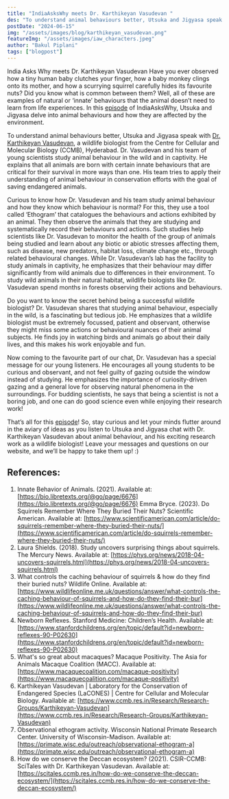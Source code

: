 ```yaml
---
title: "IndiaAsksWhy meets Dr. Karthikeyan Vasudevan "
des: "To understand animal behaviours better, Utsuka and Jigyasa speak with Dr. Karthikeyan Vasudevan, a wildlife biologist from the Centre for Cellular and Molecular Biology (CCMB), Hyderabad. Dr. Vasudevan and his team of young scientists study animal behaviour in the wild and in captivity. He explains that all animals are born with certain innate behaviours that are critical for their survival in more ways than one. His team tries to apply their understanding of animal behaviour in conservation efforts with the goal of saving endangered animals."
postDate: "2024-06-15"
img: "/assets/images/blog/karthikeyan_vasudevan.png"
featureImg: "/assets/images/iaw_characters.jpeg"
author: "Bakul Piplani"
tags: ["blogpost"]
---
```

India Asks Why meets Dr. Karthikeyan Vasudevan
Have you ever observed how a tiny human baby clutches your finger, how a baby monkey clings onto its mother, and how a scurrying squirrel carefully hides its favourite nuts? Did you know what is common between them? Well, all of these are examples of natural or ‘innate’ behaviours that the animal doesn’t need to learn from life experiences. In this [episode](https://www.indiaaskswhy.org/episode/2022-09-15-why-do-some-squrriels-bury-nuts/) of IndiaAsksWhy, Utsuka and Jigyasa delve into animal behaviours and how they are affected by the environment.

To understand animal behaviours better, Utsuka and Jigyasa speak with [Dr. Karthikeyan Vasudevan](https://www.ccmb.res.in/Research/Research-Groups/Karthikeyan-Vasudevan), a wildlife biologist from the Centre for Cellular and Molecular Biology (CCMB), Hyderabad. Dr. Vasudevan and his team of young scientists study animal behaviour in the wild and in captivity. He explains that all animals are born with certain innate behaviours that are critical for their survival in more ways than one. His team tries to apply their understanding of animal behaviour in conservation efforts with the goal of saving endangered animals.

Curious to know how Dr. Vasudevan and his team study animal behaviour and how they know which behaviour is normal? For this, they use a tool called ‘Ethogram’ that catalogues the behaviours and actions exhibited by an animal. They then observe the animals that they are studying and systematically record their behaviours and actions. Such studies help scientists like Dr. Vasudevan to monitor the health of the group of animals being studied and learn about any biotic or abiotic stresses affecting them, such as disease, new predators, habitat loss, climate change etc., through related behavioural changes. While Dr. Vasudevan’s lab has the facility to study animals in captivity, he emphasizes that their behaviour may differ significantly from wild animals due to differences in their environment. To study wild animals in their natural habitat, wildlife biologists like Dr. Vasudevan spend months in forests observing their actions and behaviours.

Do you want to know the secret behind being a successful wildlife biologist? Dr. Vasudevan shares that studying animal behaviour, especially in the wild, is a fascinating but tedious job. He emphasizes that a wildlife biologist must be extremely focussed, patient and observant, otherwise they might miss some actions or behavioural nuances of their animal subjects. He finds joy in watching birds and animals go about their daily lives, and this makes his work enjoyable and fun.

Now coming to the favourite part of our chat, Dr. Vasudevan has a special message for our young listeners. He encourages all young students to be curious and observant, and not feel guilty of gazing outside the window instead of studying. He emphasizes the importance of curiosity-driven gazing and a general love for observing natural phenomena in the surroundings. For budding scientists, he says that being a scientist is not a boring job, and one can do good science even while enjoying their research work!

That’s all for this [episode](https://www.indiaaskswhy.org/episode/2022-09-15-why-do-some-squrriels-bury-nuts/)! So, stay curious and let your minds flutter around in the aviary of  ideas as you listen to Utsuka and Jigyasa chat with Dr. Karthikeyan Vasudevan about animal behaviour, and his exciting research work as a wildlife biologist! Leave your messages and questions on our website, and we’ll be happy to take them up! :)

## References:
1. Innate Behavior of Animals. (2021). Available at: [https://bio.libretexts.org/@go/page/6676](https://bio.libretexts.org/@go/page/6676)
Emma Bryce. (2023). Do Squirrels Remember Where They Buried Their Nuts? Scientific American. Available at: [https://www.scientificamerican.com/article/do-squirrels-remember-where-they-buried-their-nuts/](https://www.scientificamerican.com/article/do-squirrels-remember-where-they-buried-their-nuts/)
1. Laura Shields. (2018). Study uncovers surprising things about squirrels. The Mercury News. Available at: [https://phys.org/news/2018-04-uncovers-squirrels.html](https://phys.org/news/2018-04-uncovers-squirrels.html)
1. What controls the caching behaviour of squirrels & how do they find their buried nuts? Wildlife Online. Available at: [https://www.wildlifeonline.me.uk/questions/answer/what-controls-the-caching-behaviour-of-squirrels-and-how-do-they-find-their-bur](https://www.wildlifeonline.me.uk/questions/answer/what-controls-the-caching-behaviour-of-squirrels-and-how-do-they-find-their-bur)
1. Newborn Reflexes. Stanford Medicine: Children’s Health. Available at: [https://www.stanfordchildrens.org/en/topic/default?id=newborn-reflexes-90-P02630](https://www.stanfordchildrens.org/en/topic/default?id=newborn-reflexes-90-P02630)
1. What's so great about macaques? Macaque Positivity. The Asia for Animals Macaque Coalition (MACC). Available at: [https://www.macaquecoalition.com/macaque-positivity](https://www.macaquecoalition.com/macaque-positivity)
1. Karthikeyan Vasudevan | Laboratory for the Conservation of Endangered Species (LaCONES) | Centre for Cellular and Molecular Biology. Available at: [https://www.ccmb.res.in/Research/Research-Groups/Karthikeyan-Vasudevan](https://www.ccmb.res.in/Research/Research-Groups/Karthikeyan-Vasudevan)
1. Observational ethogram activity. Wisconsin National Primate Research Center. University of Wisconsin-Madison. Available at: [https://primate.wisc.edu/outreach/observational-ethogram-a](https://primate.wisc.edu/outreach/observational-ethogram-a)
1. How do we conserve the Deccan ecosystem? (2021). CSIR-CCMB: SciTales with Dr. Karthikeyan Vasudevan. Available at: [https://scitales.ccmb.res.in/how-do-we-conserve-the-deccan-ecosystem/](https://scitales.ccmb.res.in/how-do-we-conserve-the-deccan-ecosystem/)